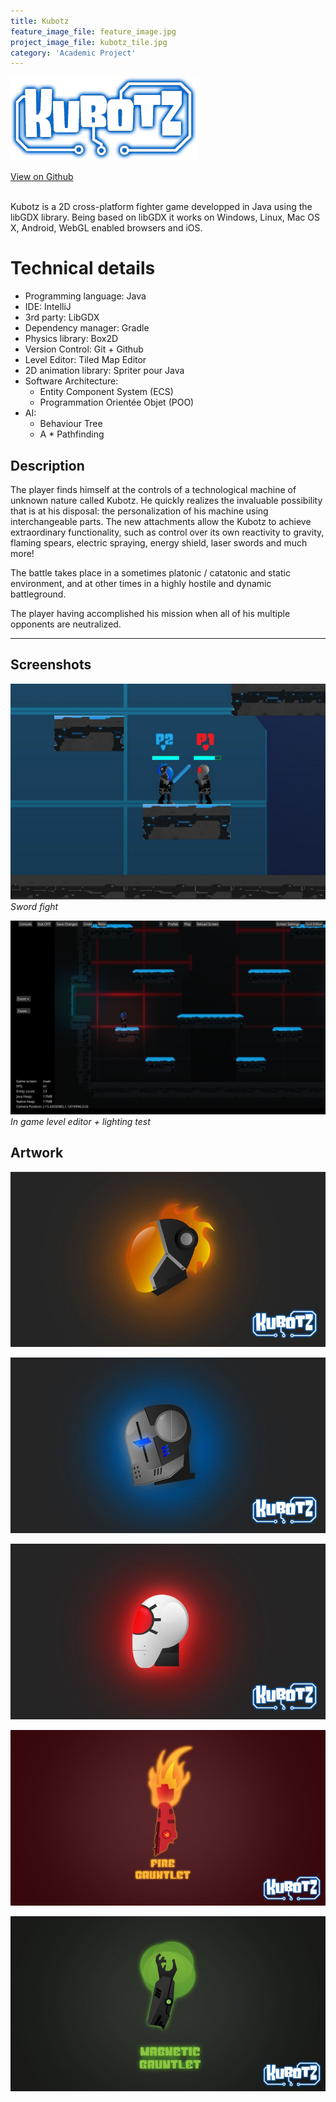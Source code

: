 ```yaml
---
title: Kubotz
feature_image_file: feature_image.jpg
project_image_file: kubotz_tile.jpg
category: 'Academic Project'
---
```


<!-- ![](https://user-images.githubusercontent.com/5913483/29291036-409ac418-8110-11e7-9576-216d2d838aa8.png) -->
![](kubotz_logo.png)

<div class="text-center">
    <a href="https://github.com/jwillp/Kubotz" class="btn btn-ghost" target="_blank"><i class="fa fa-github" aria-hidden="true"></i> View on Github</a>
</div>

<br>

Kubotz is a 2D cross-platform fighter game developped in Java using the libGDX library. Being based on libGDX it works on Windows, Linux, Mac OS X, Android, WebGL enabled browsers and iOS.

# Technical details
* Programming language: Java
* IDE: IntelliJ
* 3rd party: LibGDX
* Dependency manager: Gradle
* Physics library: Box2D
* Version Control: Git + Github
* Level Editor: Tiled Map Editor
* 2D animation library: Spriter pour Java
* Software Architecture:
    * Entity Component System (ECS)
    * Programmation Orientée Objet (POO)
* AI:
    * Behaviour Tree
    * A * Pathfinding

## Description
The player finds himself at the controls of a technological machine of unknown nature called Kubotz. He quickly realizes the invaluable possibility that is at his disposal: the personalization of his machine using interchangeable parts. The new attachments allow the Kubotz to achieve extraordinary functionality, such as control over its own reactivity to gravity, flaming spears, electric spraying, energy shield, laser swords and much more!

The battle takes place in a sometimes platonic / catatonic and static environment, and at other times in a highly hostile and dynamic battleground.

The player having accomplished his mission when all of his multiple opponents are neutralized.


---

## Screenshots
![](sword.jpg)
*Sword fight*

![](rest.jpg)
*In game level editor + lighting test*



## Artwork
![](fireflame.jpg)

![](skullblue.jpg)

![](white.jpg)

![](fire_gauntlet.jpg)

![](magnetic_alt.jpg)

